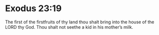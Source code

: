 # Exodus 23:19

The first of the firstfruits of thy land thou shalt bring into the house of the LORD thy God. Thou shalt not seethe a kid in his mother’s milk.